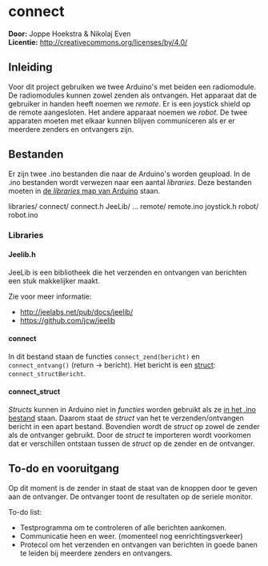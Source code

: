 # connect

**Door:**         Joppe Hoekstra & Nikolaj Even  
**Licentie:**     http://creativecommons.org/licenses/by/4.0/

## Inleiding

Voor dit project gebruiken we twee Arduino's met beiden een radiomodule. De radiomodules kunnen zowel zenden als ontvangen. Het apparaat dat de gebruiker in handen heeft noemen we *remote*. Er is een joystick shield op de remote aangesloten. Het andere apparaat noemen we *robot*. De twee apparaten moeten met elkaar kunnen blijven communiceren als er er meerdere zenders en ontvangers zijn.

## Bestanden

Er zijn twee .ino bestanden die naar de Arduino's worden geupload. In de .ino bestanden wordt verwezen naar een aantal *libraries*. Deze bestanden moeten in [de *libraries* map van Arduino](https://www.arduino.cc/en/Hacking/Libraries) staan.

libraries/
  connect/
    connect.h
  JeeLib/
    ...
remote/
  remote.ino
  joystick.h
robot/
  robot.ino

### Libraries

#### Jeelib.h
JeeLib is een bibliotheek die het verzenden en ontvangen van berichten een stuk makkelijker maakt.

Zie voor meer informatie:
- http://jeelabs.net/pub/docs/jeelib/
- https://github.com/jcw/jeelib

#### connect

In dit bestand staan de functies `connect_zend(bericht)` en `connect_ontvang()` (return -> bericht). Het bericht is een [struct](#connect_struct): `connect_structBericht`.

#### connect_struct
*Structs* kunnen in Arduino niet in *functies* worden gebruikt als ze [in het .ino bestand](http://stackoverflow.com/questions/17493354/arduino-struct-pointer-as-function-parameter) staan. Daarom staat de *struct* van het te verzenden/ontvangen bericht in een apart bestand. Bovendien wordt de *struct* op zowel de zender als de ontvanger gebruikt. Door de *struct* te importeren wordt voorkomen dat er verschillen ontstaan tussen de *struct* op de zender en de ontvanger.

## To-do en vooruitgang
Op dit moment is de zender in staat de staat van de knoppen door te geven aan de ontvanger. De ontvanger toont de resultaten op de seriele monitor.

To-do list:
- Testprogramma om te controleren of alle berichten aankomen.
- Communicatie heen en weer. (momenteel nog eenrichtingsverkeer)
- Protecol om het verzenden en ontvangen van berichten in goede banen te leiden bij meerdere zenders en ontvangers.
